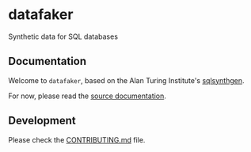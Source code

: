 # datafaker

Synthetic data for SQL databases

## Documentation

Welcome to `datafaker`, based on the Alan Turing Institute's [sqlsynthgen](https://github.com/alan-turing-institute/sqlsynthgen).

For now, please read the [source documentation](docs/source/).

## Development

Please check the [CONTRIBUTING.md](CONTRIBUTING.md) file.
